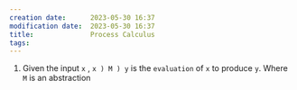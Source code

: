 ```yaml
---
creation date:		2023-05-30 16:37
modification date:	2023-05-30 16:37
title: 				Process Calculus
tags:
---
```


1. Given the input `x` , `x ) M ) y` is the `evaluation` of `x` to produce `y`. Where `M` is an abstraction

